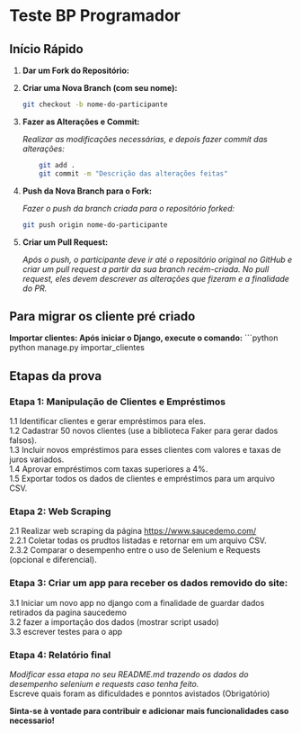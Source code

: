 # Teste BP Programador

## Início Rápido

1. **Dar um Fork do Repositório:**

2. **Criar uma Nova Branch (com seu nome):**
    ```bash
    git checkout -b nome-do-participante

3. **Fazer as Alterações e Commit:**

    *Realizar as modificações necessárias, e depois fazer commit das alterações:*
    ```bash
        git add .
        git commit -m "Descrição das alterações feitas"
4. **Push da Nova Branch para o Fork:**

    *Fazer o push da branch criada para o repositório forked:*
    ```bash
    git push origin nome-do-participante

5. **Criar um Pull Request:**

    *Após o push, o participante deve ir até o repositório original no GitHub e criar um pull request a partir da sua branch recém-criada. No pull request, eles devem descrever as alterações que fizeram e a finalidade do PR.*

## Para migrar os cliente pré criado
**Importar clientes: Após iniciar o Django, execute o comando:**
    ```python
    python manage.py importar_clientes

## Etapas da prova

### Etapa 1: Manipulação de Clientes e Empréstimos
1.1 Identificar clientes e gerar empréstimos para eles.<br>
1.2 Cadastrar 50 novos clientes (use a biblioteca Faker para gerar dados falsos).<br>
1.3 Incluir novos empréstimos para esses clientes com valores e taxas de juros variados.<br>
1.4 Aprovar empréstimos com taxas superiores a 4%.<br>
1.5 Exportar todos os dados de clientes e empréstimos para um arquivo CSV.<br>
### Etapa 2: Web Scraping
2.1 Realizar web scraping da página https://www.saucedemo.com/<br>
2.2.1 Coletar todas os prudtos listadas e retornar em um arquivo CSV.<br>
2.3.2 Comparar o desempenho entre o uso de Selenium e Requests (opcional e diferencial).<br>

### Etapa 3: Criar um app para receber os dados removido do site:
3.1 Iniciar um novo app no django com a finalidade de guardar dados retirados da pagina saucedemo<br>
3.2 fazer a importação dos dados (mostrar script usado)<br>
3.3 escrever testes para o app<br>

### Etapa 4: Relatório final
*Modificar essa etapa no seu README.md trazendo os dados do desempenho selenium e requests caso tenha feito.*<br>
Escreve quais foram as dificuldades e ponntos avistados (Obrigatório)<br>


**Sinta-se à vontade para contribuir e adicionar mais funcionalidades caso necessario!**